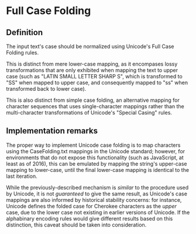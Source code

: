 # Full Case Folding

## Definition

The input text's case should be normalized using Unicode's Full Case Folding rules.

This is distinct from mere lower-case mapping, as it encompases lossy transformations that are only exhibited when mapping the text to upper case (such as "LATIN SMALL LETTER SHARP S", which is transformed to "SS" when mapped to upper case, and consequently mapped to "ss" when transformed back to lower case).

This is also distinct from simple case folding, an alternative mapping for character sequences that uses single-character mappings rather than the multi-character transformations of Unicode's "Special Casing" rules.

## Implementation remarks

The proper way to implement Unicode case folding is to map characters using the CaseFolding.txt mappings in the Unicode standard; however, for environments that do not expose this functionality (such as JavaScript, at least as of 2016), this can be emulated by mapping the string's upper-case mapping to lower-case, until the final lower-case mapping is identical to the last iteration.

While the previously-described mechanism is *similar* to the procedure used by Unicode, it is not *guaranteed* to give the same result, as Unicode's case mappings are also informed by historical stability concerns: for instance, Unicode defines the folded case for Cherokee characters as the *upper* case, due to the lower case not existing in earlier versions of Unicode. If the alphabinary encoding rules would give different results based on this distinction, this caveat should be taken into consideration.
